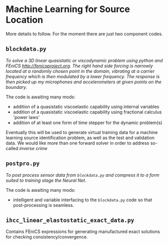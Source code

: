 # Machine Learning for Source Location
More details to follow. For the moment there are just two component codes.
 
## `blockdata.py`

*To solve a 3D linear quasistatic or viscodynamic problem using python and FEniCS <http://fenicsproject.org>. The right hand side forcing is narrowly located at a randomly chosen point in the domain, vibrating at a carrier frequency which is then modulated by a lower frequency. The response is then picked up my microphones and accelerometers at given points on the boundary.*

The code is awaiting many mods:

- addition of a quasistatic viscoelastic capability using internal variables
- addition of a quasistatic viscoelastic capability using fractional calculus 'power laws'
- addition of at least one form of time stepper for the dynamic problem(s)

Eventually this will be used to generate virtual training data for a machine learning source identification problem, as well as the test and validation data. We would like more than one forward solver in order to address so-called *inverse crime*

## `postpro.py`

*To post process sensor data from `blockdata.py` and compress it to a form suited to training stage the Neural Net.*

The code is awaiting many mods:

- intelligent and variable interfacing to the `blockdata.py` code so that post-processing is seamless. 


## `ihcc_linear_elastostatic_exact_data.py`
Contains FEniCS expressions for generating manufactured exact solutions for checking consistency/convergence.